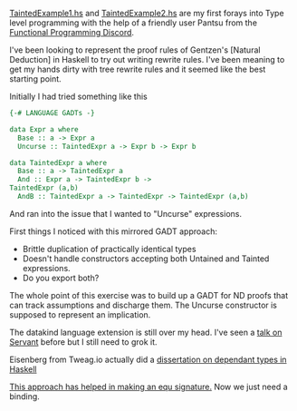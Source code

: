[TaintedExample1.hs](/TaintedExample1.hs) and [TaintedExample2.hs](/TaintedExample2.hs) are my first forays into Type level programming with the help of a friendly user Pantsu from the [Functional Programming Discord](https://discord.com/invite/K6XHBSh).

I've been looking to represent the proof rules of Gentzen's [Natural Deduction] in Haskell to try out writing rewrite rules. I've been meaning to get my hands dirty with tree rewrite rules and it seemed like the best starting point.

Initially I had tried something like this

```haskell
{-# LANGUAGE GADTs -}

data Expr a where
  Base :: a -> Expr a
  Uncurse :: TaintedExpr a -> Expr b -> Expr b

data TaintedExpr a where
  Base :: a -> TaintedExpr a
  And :: Expr a -> TaintedExpr b ->
TaintedExpr (a,b)
  AndB :: TaintedExpr a -> TaintedExpr -> TaintedExpr (a,b)
```

And ran into the issue that I wanted to "Uncurse" expressions.

First things I noticed with this mirrored GADT approach:
- Brittle duplication of practically identical types
- Doesn't handle constructors accepting both Untained and Tainted expressions.
- Do you export both?

The whole point of this exercise was to build up a GADT for ND proofs that can track assumptions and discharge them. The Uncurse constructor is supposed to represent an implication.

The datakind language extension is still over my head. I've seen a [talk on Servant](https://www.youtube.com/watch?v=gMDiKOuwLXw) before but I still need to grok it.

Eisenberg from Tweag.io actually did a [dissertation on dependant types in Haskell](https://www.cis.upenn.edu/~sweirich/papers/eisenberg-thesis.pdf)

[This approach has helped in making an equ signature.](https://stackoverflow.com/a/55563794) Now we just need a binding.
